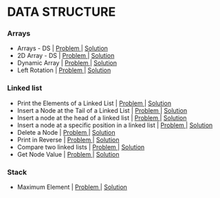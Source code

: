 # DATA STRUCTURE

### Arrays
- Arrays - DS | [ Problem ](https://www.hackerrank.com/challenges/arrays-ds/problem) | [ Solution ](https://github.com/Ram11Coder/HackerRank-JAVA/blob/master/DATA%20STRUCTURE/Solution/Ds1.java)
- 2D Array - DS | [ Problem ](https://www.hackerrank.com/challenges/2d-array/problem?isFullScreen=false) | [ Solution ](https://github.com/Ram11Coder/HackerRank-JAVA/blob/master/DATA%20STRUCTURE/Solution/Ds2.java)
- Dynamic Array | [ Problem ](https://www.hackerrank.com/challenges/dynamic-array/problem?isFullScreen=false) | [ Solution ](https://github.com/Ram11Coder/HackerRank-JAVA/blob/master/DATA%20STRUCTURE/Solution/Ds3.java)
- Left Rotation | [ Problem ](https://www.hackerrank.com/challenges/array-left-rotation/problem?isFullScreen=false) | [ Solution ](https://github.com/Ram11Coder/HackerRank-JAVA/blob/master/DATA%20STRUCTURE/Solution/Ds4.java)

### Linked list
- Print the Elements of a Linked List | [ Problem ](https://www.hackerrank.com/challenges/print-the-elements-of-a-linked-list/problem?isFullScreen=false) | [ Solution ](https://github.com/Ram11Coder/HackerRank-JAVA/blob/master/DATA%20STRUCTURE/Solution/Ds5.java)
- Insert a Node at the Tail of a Linked List | [ Problem ](https://www.hackerrank.com/challenges/insert-a-node-at-the-tail-of-a-linked-list/problem?isFullScreen=false) | [ Solution ](https://github.com/Ram11Coder/HackerRank-JAVA/blob/master/DATA%20STRUCTURE/Solution/Ds6.java)
- Insert a node at the head of a linked list | [ Problem ](https://www.hackerrank.com/challenges/insert-a-node-at-the-head-of-a-linked-list/problem?isFullScreen=false) | [ Solution ](https://github.com/Ram11Coder/HackerRank-JAVA/blob/master/DATA%20STRUCTURE/Solution/Ds7.java)
- Insert a node at a specific position in a linked list | [ Problem ](https://www.hackerrank.com/challenges/insert-a-node-at-a-specific-position-in-a-linked-list/copy-from/250020983) | [ Solution ](https://github.com/Ram11Coder/HackerRank-JAVA/blob/master/DATA%20STRUCTURE/Solution/Ds8.java)
- Delete a Node | [ Problem ](https://www.hackerrank.com/challenges/delete-a-node-from-a-linked-list/problem?isFullScreen=false) | [ Solution ](https://github.com/Ram11Coder/HackerRank-JAVA/blob/master/DATA%20STRUCTURE/Solution/Ds9.java)
- Print in Reverse | [ Problem ](https://www.hackerrank.com/challenges/print-the-elements-of-a-linked-list-in-reverse/problem?isFullScreen=false) | [ Solution ](https://github.com/Ram11Coder/HackerRank-JAVA/blob/master/DATA%20STRUCTURE/Solution/Ds10.java)
- Compare two linked lists | [ Problem ](https://www.hackerrank.com/challenges/compare-two-linked-lists/problem?isFullScreen=false) | [ Solution ](https://github.com/Ram11Coder/HackerRank-JAVA/blob/master/DATA%20STRUCTURE/Solution/Ds11.java)
- Get Node Value | [ Problem ](https://www.hackerrank.com/challenges/get-the-value-of-the-node-at-a-specific-position-from-the-tail/problem?isFullScreen=false) | [ Solution ](https://github.com/Ram11Coder/HackerRank-JAVA/blob/master/DATA%20STRUCTURE/Solution/Ds12.java)

### Stack
- Maximum Element | [ Problem ](https://www.hackerrank.com/challenges/maximum-element/problem?isFullScreen=false) | [ Solution ](https://github.com/Ram11Coder/HackerRank-JAVA/blob/master/DATA%20STRUCTURE/Solution/Ds13.java)
